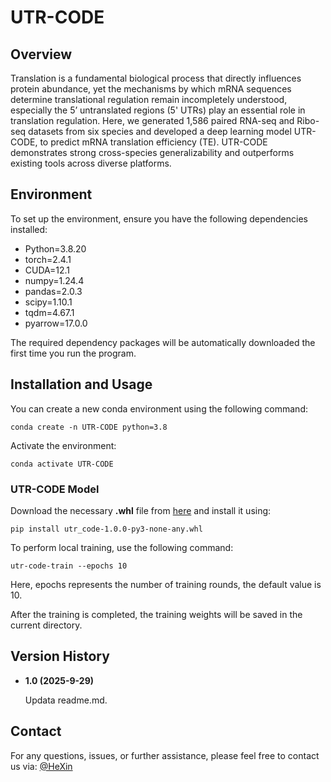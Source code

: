 # UTR-CODE

## Overview
Translation is a fundamental biological process that directly influences protein abundance, yet the mechanisms by which mRNA sequences determine translational regulation remain incompletely understood, especially the 5’ untranslated regions (5' UTRs) play an essential role in translation regulation. Here, we generated 1,586 paired RNA-seq and Ribo-seq datasets from six species and developed a deep learning model UTR-CODE, to predict mRNA translation efficiency (TE). UTR-CODE demonstrates strong cross-species generalizability and outperforms existing tools across diverse platforms. 

## Environment
To set up the environment, ensure you have the following dependencies installed:

- Python=3.8.20
- torch=2.4.1
- CUDA=12.1  
- numpy=1.24.4
- pandas=2.0.3  
- scipy=1.10.1
- tqdm=4.67.1 
- pyarrow=17.0.0 

The required dependency packages will be automatically downloaded the first time you run the program.

## **Installation and Usage**

You can create a new conda environment using the following command:

```
conda create -n UTR-CODE python=3.8
```

Activate the environment:

```
conda activate UTR-CODE
```

### **UTR-CODE Model**

Download the necessary **.whl** file from [here](https://drive.google.com/file/d/1rARFLNtXpn1AyJMzs6J8aohAJeztSq_H/view?usp=sharing) and install it using:

```
pip install utr_code-1.0.0-py3-none-any.whl
```

To perform local training, use the following command:

```
utr-code-train --epochs 10
```
Here, epochs represents the number of training rounds, the default value is 10.

After the training is completed, the training weights will be saved in the current directory.

## Version History

- **1.0 (2025-9-29)**

  Updata readme.md.
  
## Contact
For any questions, issues, or further assistance, please feel free to contact us via:
[@HeXin](https://github.com/TcbfGroup)

